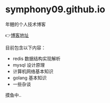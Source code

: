 # symphony09.github.io

年鲤的个人技术博客

👉[博客地址](https://symphony09.github.io/)

目前包含以下内容：

- redis 数据结构实现解析
- mysql 设计原理
- 计算机网络基本知识
- golang 基本知识
- 一些杂谈

摸鱼中..
